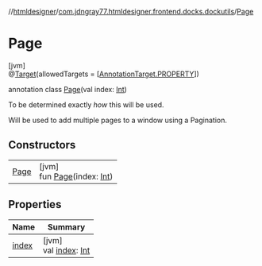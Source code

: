 //[htmldesigner](../../../index.md)/[com.jdngray77.htmldesigner.frontend.docks.dockutils](../index.md)/[Page](index.md)

# Page

[jvm]\
@[Target](https://kotlinlang.org/api/latest/jvm/stdlib/kotlin.annotation/-target/index.html)(allowedTargets = [[AnnotationTarget.PROPERTY](https://kotlinlang.org/api/latest/jvm/stdlib/kotlin.annotation/-annotation-target/-p-r-o-p-e-r-t-y/index.html)])

annotation class [Page](index.md)(val index: [Int](https://kotlinlang.org/api/latest/jvm/stdlib/kotlin/-int/index.html))

To be determined exactly *how* this will be used.

Will be used to add multiple pages to a window using a Pagination.

## Constructors

| | |
|---|---|
| [Page](-page.md) | [jvm]<br>fun [Page](-page.md)(index: [Int](https://kotlinlang.org/api/latest/jvm/stdlib/kotlin/-int/index.html)) |

## Properties

| Name | Summary |
|---|---|
| [index](--index--.md) | [jvm]<br>val [index](--index--.md): [Int](https://kotlinlang.org/api/latest/jvm/stdlib/kotlin/-int/index.html) |
